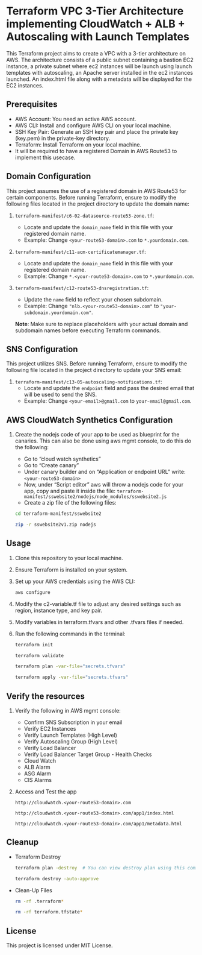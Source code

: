 # Terraform VPC 3-Tier Architecture implementing CloudWatch + ALB + Autoscaling with Launch Templates

This Terraform project aims to create a VPC with a 3-tier architecture on AWS. The architecture consists of a public subnet containing a bastion EC2 instance, a private subnet where ec2 instances will be launch using launch templates with autoscaling, an Apache server installed in the ec2 instances launched. An index.html file along with a metadata  will be displayed for the EC2 instances.

## Prerequisites

- AWS Account: You need an active AWS account.
- AWS CLI: Install and configure AWS CLI on your local machine.
- SSH Key Pair: Generate an SSH key pair and place the private key (key.pem) in the private-key directory.
- Terraform: Install Terraform on your local machine.
- It will be required to have a registered Domain in AWS Route53 to implement this usecase.

## Domain Configuration

This project assumes the use of a registered domain in AWS Route53 for certain components. Before running Terraform, ensure to modify the following files located in the project directory to update the domain name:

1. `terraform-manifest/c6-02-datasource-route53-zone.tf`:
    - Locate and update the `domain_name` field in this file with your registered domain name.
    - Example: Change `<your-route53-domain>.com` to `*.yourdomain.com`.

2. `terraform-manifest/c11-acm-certificatemanager.tf`:
    - Locate and update the `domain_name` field in this file with your registered domain name.
    - Example: Change `*.<your-route53-domain>.com` to `*.yourdomain.com`.

3. `terraform-manifest/c12-route53-dnsregistration.tf`:
    - Update the `name` field to reflect your chosen subdomain.
    - Example: Change `"nlb.<your-route53-domain>.com"` to `"your-subdomain.yourdomain.com"`.

    **Note**: Make sure to replace placeholders with your actual domain and subdomain names before executing Terraform commands.

## SNS Configuration

This project utilizes SNS. Before running Terraform, ensure to modify the following file located in the project directory to update your SNS email:

1. `terraform-manifest/c13-05-autoscaling-notifications.tf`:
    - Locate and update the `endpoint` field and pass the desired email that will be used to send the SNS.
    - Example: Change `<your-email>@gmail.com` to `your-email@gmail.com`.

## AWS CloudWatch Synthetics Configuration

1. Create the nodejs code of your app to be used as blueprint for the canaries. This can also be done using aws mgmt console, to do this do the following:
    - Go to “cloud watch synthetics”
    - Go to “Create canary”
    - Under canary builder and on “Application or endpoint URL” write: `<your-route53-domain>`
    - Now, under “Script editor” aws will throw a nodejs code for your app, copy and paste it inside the file: `terraform-manifest/sswebsite2/nodejs/node_modules/sswebsite2.js`
    - Create a zip file of the following files:

    ```bash
    cd terraform-manifest/sswebsite2
    ```
	
    ```bash
    zip -r sswebsite2v1.zip nodejs
    ```
    
## Usage

1. Clone this repository to your local machine.

2. Ensure Terraform is installed on your system.

3. Set up your AWS credentials using the AWS CLI:

    ```bash
    aws configure
    ```

4. Modify the c2-variable.tf file to adjust any desired settings such as region, instance type, and key pair.

5. Modify variables in terraform.tfvars and other .tfvars files if needed.

6. Run the following commands in the terminal:

    ```bash
    terraform init
    ```

    ```bash
    terraform validate
    ```

    ```bash
    terraform plan -var-file="secrets.tfvars"
    ```

    ```bash
    terraform apply -var-file="secrets.tfvars"
    ```
    
## Verify the resources

1. Verify the following in AWS mgmt console:

    - Confirm SNS Subscription in your email
    - Verify EC2 Instances
    - Verify Launch Templates (High Level)
    - Verify Autoscaling Group (High Level)
    - Verify Load Balancer
    - Verify Load Balancer Target Group - Health Checks
    - Cloud Watch
    - ALB Alarm
    - ASG Alarm
    - CIS Alarms

2. Access and Test the app

    ```
    http://cloudwatch.<your-route53-domain>.com
    ```
    
    ```
    http://cloudwatch.<your-route53-domain>.com/app1/index.html
    ```

    ```
    http://cloudwatch.<your-route53-domain>.com/app1/metadata.html
    ```

## Cleanup

- Terraform Destroy

    ```bash
    terraform plan -destroy  # You can view destroy plan using this command
    ```

    ```bash    
    terraform destroy -auto-approve
    ```

- Clean-Up Files

    ```bash
    rm -rf .terraform*
    ```

    ```bash
    rm -rf terraform.tfstate*
    ```

## License

This project is licensed under MIT License.